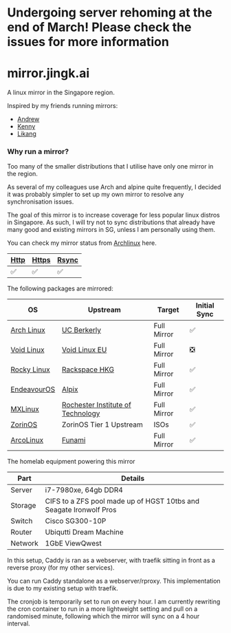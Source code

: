 # Undergoing server rehoming at the end of March! Please check the issues for more information
# mirror.jingk.ai

A linux mirror in the Singapore region.

Inspired by my friends running mirrors:
- [Andrew](https://mirror.0x.sg) 
- [Kenny](https://mirror.aktkn.sg) 
- [Likang](https://mirror.kst.asia/)


### Why run a mirror?

Too many of the smaller distributions that I utilise have only one mirror in the region. 

As several of my colleagues use Arch and alpine quite frequently, I decided it was probably simpler to set up my own mirror to resolve any synchronisation issues.

The goal of this mirror is to increase coverage for less popular linux distros in Singapore. As such, I will try not to sync distributions that already have many good and existing mirrors in SG, unless I am personally using them.

You can check my mirror status from [Archlinux](https://archlinux.org/mirrors/jingk.ai/) here.

| [Http](http://mirror.jingk.ai)  | [Https](https://mirror.jingk.ai) | [Rsync](rsync://mirror.jingk.ai) |
| ------------- | ------------- | ------------- | 
| :white_check_mark:	 | :white_check_mark:	 | :white_check_mark: | 

The following packages are mirrored:

| OS  | Upstream |  Target  |   Initial Sync  | 
| ------------- | ------------- |  ------------- |  ------------- | 
| [Arch Linux](https://archlinux.org) | [UC Berkerly](https://archlinux.org/mirrors/ocf.berkeley.edu/) |  Full Mirror | ✅ |
| [Void Linux](https://voidlinux.org) | [Void Linux EU](https://alpha.de.repo.voidlinux.org/) |  Full Mirror | ❎  | 
| [Rocky Linux](https://rockylinux.org) | [Rackspace HKG](https://hkg.mirror.rackspace.com/rocky) | Full Mirror | ✅ | 
| [EndeavourOS](https://endeavouros.com) | [Alpix](https://mirror.alpix.eu/endeavouros/) | Full Mirror | ✅ | 
| [MXLinux](https://mxlinux.org/) | [Rochester Institute of Technology](https://mirrors.rit.edu/mxlinux/) | Full Mirror | ✅ | 
| [ZorinOS](https://zorin.com/os/) | ZorinOS Tier 1 Upstream | ISOs | ✅ |
| [ArcoLinux](https://archolinux.com) | [Funami](https://mirror.funami.tech) | Full Mirror | ✅ | 

The homelab equipment powering this mirror

| Part  | Details | 
| ------------- | ------------- | 
| Server | i7-7980xe, 64gb DDR4 | 
| Storage | CIFS to a ZFS pool made up of HGST 10tbs and Seagate Ironwolf Pros | 
| Switch | Cisco SG300-10P | 
| Router | Ubiqutti Dream Machine | 
| Network | 1GbE ViewQwest | 

In this setup, Caddy is ran as a webserver, with traefik sitting in front as a reverse proxy (for my other services).

You can run Caddy standalone as a webserver/rproxy. This implementation is due to my existing setup with traefik.

The cronjob is temporarily set to run on every hour. I am currently rewriting the cron container to run in a more lightweight setting and pull on a randomised minute, following which the mirror will sync on a 4 hour interval.
